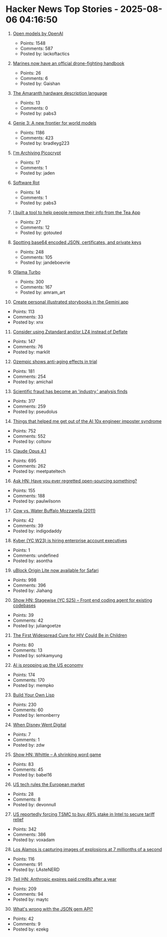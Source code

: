 # Hacker News Top Stories - 2025-08-06 04:16:50

1. [Open models by OpenAI](https://openai.com/open-models/)
   - Points: 1548
   - Comments: 587
   - Posted by: lackoftactics

2. [Marines now have an official drone-fighting handbook](https://www.marinecorpstimes.com/news/your-marine-corps/2025/08/04/the-marines-now-have-an-official-drone-fighting-handbook/)
   - Points: 26
   - Comments: 6
   - Posted by: Gaishan

3. [The Amaranth hardware description language](https://amaranth-lang.org/docs/amaranth/latest/intro.html#the-amaranth-language)
   - Points: 13
   - Comments: 0
   - Posted by: pabs3

4. [Genie 3: A new frontier for world models](https://deepmind.google/discover/blog/genie-3-a-new-frontier-for-world-models/)
   - Points: 1186
   - Comments: 423
   - Posted by: bradleyg223

5. [I'm Archiving Picocrypt](https://github.com/Picocrypt/Picocrypt/issues/134)
   - Points: 17
   - Comments: 1
   - Posted by: jaden

6. [Software Rot](https://permacomputing.net/software_rot/)
   - Points: 14
   - Comments: 1
   - Posted by: pabs3

7. [I built a tool to help people remove their info from the Tea App](https://www.suetea.com/)
   - Points: 27
   - Comments: 12
   - Posted by: gotouted

8. [Spotting base64 encoded JSON, certificates, and private keys](https://ergaster.org/til/base64-encoded-json/)
   - Points: 248
   - Comments: 105
   - Posted by: jandeboevrie

9. [Ollama Turbo](https://ollama.com/turbo)
   - Points: 300
   - Comments: 167
   - Posted by: amram_art

10. [Create personal illustrated storybooks in the Gemini app](https://blog.google/products/gemini/storybooks/)
   - Points: 113
   - Comments: 33
   - Posted by: xnx

11. [Consider using Zstandard and/or LZ4 instead of Deflate](https://github.com/w3c/png/issues/39)
   - Points: 147
   - Comments: 76
   - Posted by: marklit

12. [Ozempic shows anti-aging effects in trial](https://trial.medpath.com/news/5c43f09ebb6d0f8e/ozempic-shows-anti-aging-effects-in-first-clinical-trial-reversing-biological-age-by-3-1-years)
   - Points: 181
   - Comments: 254
   - Posted by: amichail

13. [Scientific fraud has become an 'industry,' analysis finds](https://www.science.org/content/article/scientific-fraud-has-become-industry-alarming-analysis-finds)
   - Points: 317
   - Comments: 259
   - Posted by: pseudolus

14. [Things that helped me get out of the AI 10x engineer imposter syndrome](https://colton.dev/blog/curing-your-ai-10x-engineer-imposter-syndrome/)
   - Points: 752
   - Comments: 552
   - Posted by: coltonv

15. [Claude Opus 4.1](https://www.anthropic.com/news/claude-opus-4-1)
   - Points: 695
   - Comments: 262
   - Posted by: meetpateltech

16. [Ask HN: Have you ever regretted open-sourcing something?](undefined)
   - Points: 155
   - Comments: 188
   - Posted by: paulwilsonn

17. [Cow vs. Water Buffalo Mozzarella (2011)](http://itscheese.com/reviews/mozzarella)
   - Points: 42
   - Comments: 39
   - Posted by: indigodaddy

18. [Kyber (YC W23) is hiring enterprise account executives](https://www.ycombinator.com/companies/kyber/jobs/6RvaAVR-enterprise-account-executive-ae)
   - Points: 1
   - Comments: undefined
   - Posted by: asontha

19. [uBlock Origin Lite now available for Safari](https://apps.apple.com/app/ublock-origin-lite/id6745342698)
   - Points: 998
   - Comments: 396
   - Posted by: Jiahang

20. [Show HN: Stagewise (YC S25) – Front end coding agent for existing codebases](https://github.com/stagewise-io/stagewise)
   - Points: 39
   - Comments: 42
   - Posted by: juliangoetze

21. [The First Widespread Cure for HIV Could Be in Children](https://www.wired.com/story/the-first-widespread-cure-for-hiv-could-be-in-children/)
   - Points: 80
   - Comments: 13
   - Posted by: sohkamyung

22. [AI is propping up the US economy](https://www.bloodinthemachine.com/p/the-ai-bubble-is-so-big-its-propping)
   - Points: 174
   - Comments: 170
   - Posted by: mempko

23. [Build Your Own Lisp](https://www.buildyourownlisp.com/)
   - Points: 230
   - Comments: 60
   - Posted by: lemonberry

24. [When Disney Went Digital](https://animationobsessive.substack.com/p/when-disney-went-digital)
   - Points: 7
   - Comments: 1
   - Posted by: zdw

25. [Show HN: Whittle – A shrinking word game](https://playwhittle.com/)
   - Points: 83
   - Comments: 45
   - Posted by: babel16

26. [US tech rules the European market](https://proton.me/blog/us-tech-rules-europe)
   - Points: 28
   - Comments: 8
   - Posted by: devonnull

27. [US reportedly forcing TSMC to buy 49% stake in Intel to secure tariff relief](https://www.notebookcheck.net/Desperate-measures-to-save-Intel-US-reportedly-forcing-TSMC-to-buy-49-stake-in-Intel-to-secure-tariff-relief-for-Taiwan.1079424.0.html)
   - Points: 342
   - Comments: 386
   - Posted by: voxadam

28. [Los Alamos is capturing images of explosions at 7 millionths of a second](https://www.lanl.gov/media/publications/1663/dynamics-of-dynamic-imaging)
   - Points: 116
   - Comments: 91
   - Posted by: LAsteNERD

29. [Tell HN: Anthropic expires paid credits after a year](undefined)
   - Points: 209
   - Comments: 94
   - Posted by: maytc

30. [What's wrong with the JSON gem API?](https://byroot.github.io/ruby/json/2025/08/02/whats-wrong-with-the-json-gem-api.html)
   - Points: 42
   - Comments: 9
   - Posted by: ezekg

